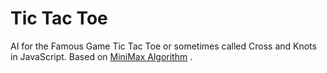 # Tic Tac Toe

AI for the Famous Game Tic Tac Toe or sometimes called Cross and Knots in JavaScript. 
Based on [MiniMax Algorithm](http://en.wikipedia.org/wiki/Minimax) .
